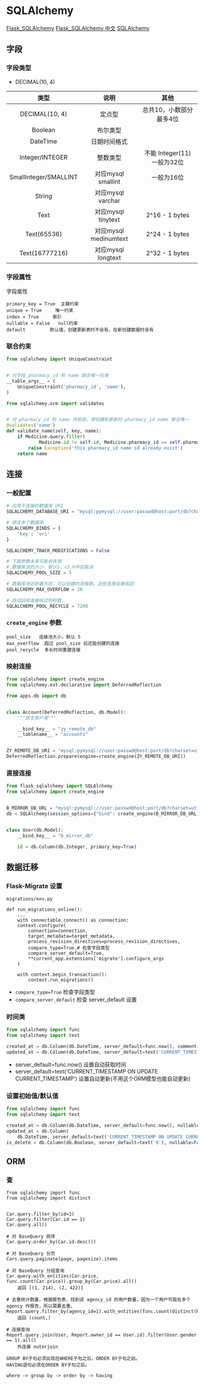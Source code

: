# SQLAlchemy

[Flask_SQLAlchemy](https://flask-sqlalchemy.palletsprojects.com/en/2.x/)
[Flask_SQLAlchemy 中文](http://www.pythondoc.com/flask-sqlalchemy/quickstart.html)
[SQLAlchemy](https://www.osgeo.cn/sqlalchemy/)

## 字段

### 字段类型

- DECIMAL(10, 4)

| 类型 | 说明 | 其他 |
| :-: | :-: | :-: |
| DECIMAL(10, 4) | 定点型 | 总共10，小数部分最多4位 |
| Boolean | 布尔类型 |  |
| DateTime | 日期时间格式 |  |
| Integer/INTEGER | 整数类型 | 不能 Integer(11) 一般为32位 |
| SmallInteger/SMALLINT | 对应mysql smallint | 一般为16位 |
| String | 对应mysql varchar |  |
| Text | 对应mysql tinytext | 2^16 - 1 bytes |
| Text(65536) | 对应mysql medinumtext | 2^24 - 1 bytes |
| Text(16777216) | 对应mysql longtext | 2^32 - 1 bytes |

### 字段属性

字段属性

```text
primary_key = True  主键约束
unique = True     唯一约束
index = True     索引
nullable = False   null约束
default         默认值，创建更新表时不会有，在新创建数据时会有
```

### 联合约束

```python
from sqlalchemy import UniqueConstraint


# 对字段 pharmacy_id 和 name 联合唯一约束
__table_args__ = (
    UniqueConstraint('pharmacy_id', 'name'),
)

```

```python
from sqlalchemy.orm import validates


# 对 pharmacy_id 和 name 作校验，使创建和更新时 pharmacy_id name 联合唯一
@validates('name')
def validate_name(self, key, name):
    if Medicine.query.filter(
            Medicine.id != self.id, Medicine.pharmacy_id == self.pharmacy_id, Medicine.name == name).first():
        raise Exception('this pharmacy_id name id already exist')
    return name

```

## 连接

### 一般配置

```python
# 应用于连接的数据库 URI
SQLALCHEMY_DATABASE_URI = "mysql:pymysql://user:passwd@host:port/db?charset=utf8mb4"

# 绑定多个数据库
SQLALCHEMY_BINDS = {
    'key': 'uri'
}

SQLALCHEMY_TRACK_MODIFICATIONS = False

# 下面参数未来可能会失效
# 数据库池的大小，默认5，v3.0中后取消
SQLALCHEMY_POOL_SIZE = 5

# 数据库池达到最大后，可以创建的连接数，这些连接会被收回
SQLALCHEMY_MAX_OVERFLOW = 20

# 自动回收连接经过的秒数，
SQLALCHEMY_POOL_RECYCLE = 7200

```

### `create_engine` 参数

```text
pool_size   连接池大小，默认 5
max_overflow  超过 pool_size 后还能创建的连接
pool_recycle  多长时间重建连接
```

### 映射连接

```python
from sqlalchemy import create_engine
from sqlalchemy.ext.declarative import DeferredReflection

from apps.db import db


class Account(DeferredReflection, db.Model):
    """医生账户表"""

    __bind_key__ = "zy_remote_db"
    __tablename__ = "accounts"


ZY_REMOTE_DB_URI = "mysql:pymysql://user:passwd@host:port/db?charset=utf8mb4"
DeferredReflection.prepare(engine=create_engine(ZY_REMOTE_DB_URI))
```

### 直接连接

```python
from flask_sqlalchemy import SQLAlchemy
from sqlalchemy import create_engine


B_MIRROR_DB_URL = "mysql:pymysql://user:passwd@host:port/db?charset=utf8mb4"
db = SQLAlchemy(session_options={"bind": create_engine(B_MIRROR_DB_URL)})


class User(db.Model):
    __bind_key__ = "b_mirror_db"

    id = db.Column(db.Integer, primary_key=True)

```

## 数据迁移

### Flask-Migrate 设置

`migrations/env.py`

```text
def run_migrations_online():
    ...
    with connectable.connect() as connection:
    context.configure(
        connection=connection,
        target_metadata=target_metadata,
        process_revision_directives=process_revision_directives,
        compare_type=True,# 检查字段类型
        compare_server_default=True,
        **current_app.extensions['migrate'].configure_args
    )

    with context.begin_transaction():
        context.run_migrations()
```

- `compare_type=True` 检查字段类型
- `compare_server_default` 检查 server_default 设置

### 时间类

```python
from sqlalchemy import func
from sqlalchemy import text

created_at = db.Column(db.DateTime, server_default=func.now(), comment='创建时间')
updated_at = db.Column(db.DateTime, server_default=text('CURRENT_TIMESTAMP ON UPDATE CURRENT_TIMESTAMP'), comment='更新时间')

```

- server_default=func.now() 设置自动获取时间
- server_default=text('CURRENT_TIMESTAMP ON UPDATE CURRENT_TIMESTAMP') 设置自动更新(不用这个ORM模型也能自动更新)

### 设置初始值/默认值

```python
from sqlalchemy import func
from sqlalchemy import text

created_at = db.Column(db.DateTime, server_default=func.now(), nullable=False, comment='创建时间')
updated_at = db.Column(
    db.DateTime, server_default=text('CURRENT_TIMESTAMP ON UPDATE CURRENT_TIMESTAMP'), nullable=False, comment='更新时间')
is_delete = db.Column(db.Boolean, server_default=text('0'), nullable=False, comment='是否标记删除')

```

## ORM

### 查

```text
from sqlalchemy import func
from sqlalchemy import distinct


Car.query.filter_by(id=1)
Car.query.filter(Car.id == 1)
Car.query.all()

# 对 BaseQuery 排序
Car.query.order_by(Car.id.desc())

# 对 BaseQuery 分页
Cars.query.paginate(page, pagesize).items

# 对 BaseQuery 分组查询
Car.query.with_entities(Car.price, func.count(Car.price)).group_by(Car.price).all()
    返回 [(1, 214), (2, 422)]

# 去重统计数量，根据报告表，找到该 agency_id 的用户数量，因为一个用户可能在多个 agency 作报告，所以需要去重。
Report.query.filter_by(agency_id=1).with_entities(func.count(distinct(Report.owner_id))).first()
    返回 (count,)

# 连接查询
Report.query.join(User, Report.owner_id == User.id).filter(User.gender == 1).all()
    外连接 outerjoin

```

```text
GROUP BY子句必须出现在WHERE子句之后，ORDER BY子句之前。
HAVING语句必须在ORDER BY子句之后。

where -> group by -> order by -> having
```
